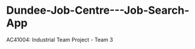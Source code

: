 Dundee-Job-Centre---Job-Search-App
==================================

AC41004: Industrial Team Project - Team 3

